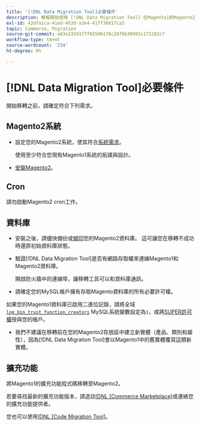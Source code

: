 ```yaml
---
title: '[!DNL Data Migration Tool]必要條件'
description: 瞭解開始使用 [!DNL Data Migration Tool] 在Magento1和Magento2之間傳輸資料之前需要做什麼。
exl-id: 42dfa1ca-41ed-453d-a3e4-41ff36817ca3
topic: Commerce, Migration
source-git-commit: e83e2359377f03506178c28f8b30993c172282c7
workflow-type: tm+mt
source-wordcount: '234'
ht-degree: 0%

---
```


# [!DNL Data Migration Tool]必要條件

開始移轉之前，請確定符合下列需求。

## Magento2系統

* 設定您的Magento2系統，使其符合[系統需求](../../installation/system-requirements.md)。

  使用至少符合您現有Magento1系統的拓撲與設計。

* [安裝Magento2](../../installation/overview.md)。

## Cron

請勿啟動Magento2 cron工作。

## 資料庫

* 安裝之後，請儘快備份或[傾印](https://dev.mysql.com/doc/refman/8.0/en/mysqldump.html)您的Magento2資料庫。 這可讓您在移轉不成功時還原初始資料庫狀態。

* 驗證[!DNL Data Migration Tool]是否有網路存取權來連線Magento1和Magento2資料庫。

  開啟防火牆中的連線埠，讓移轉工具可以和資料庫通訊。

* 請確定您的MySQL帳戶擁有存取Magento資料庫的所有必要許可權。

如果您的Magento1資料庫已啟用二進位記錄，請將全域[`log_bin_trust_function_creators`](https://dev.mysql.com/doc/refman/5.7/en/server-system-variables.html#sysvar_log_bin_trust_function_creators) MySQL系統變數設定為`1`，或將[SUPER許可權](https://dev.mysql.com/doc/refman/5.7/en/privileges-provided.html#priv_super)授與您的帳戶。

* 我們不建議在移轉前在您的Magento2存放區中建立新實體（產品、類別和屬性），因為[!DNL Data Migration Tool]會以Magento1中的舊實體覆寫這類新實體。

## 擴充功能

將Magento1的擴充功能程式碼移轉至Magento2。

若要尋找最新的擴充功能版本，請造訪[!DNL [Commerce Marketplace]](https://marketplace.magento.com/)或連絡您的擴充功能提供者。

您也可以使用[!DNL [Code Migration Tool]](https://github.com/magento-commerce/code-migration/blob/develop/README.md)。
